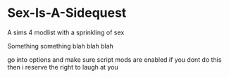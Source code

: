 # Sex-Is-A-Sidequest
A sims 4 modlist with a sprinkling of sex

Something something blah blah blah

go into options and make sure script mods are enabled
if you dont do this then i reserve the right to laugh at you
